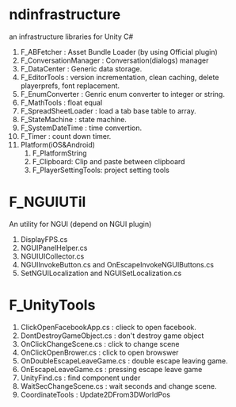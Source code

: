 # ndinfrastructure

an infrastructure libraries for Unity C#

1. F_ABFetcher : Asset Bundle Loader (by using Official plugin)
1. F_ConversationManager : Conversation(dialogs) manager
1. F_DataCenter : Generic data storage.
1. F_EditorTools : version incrementation, clean caching, delete playerprefs, font replacement.
1. F_EnumConverter : Genric enum converter to integer or string.
1. F_MathTools : float equal
1. F_SpreadSheetLoader : load a tab base table to array.
1. F_StateMachine : state machine.
1. F_SystemDateTime : time convertion.
1. F_Timer : count down timer.
1. Platform(iOS&Android)
    1. F_PlatformString
    1. F_Clipboard: Clip and paste between clipboard
    1. F_PlayerSettingTools: project setting tools


# F_NGUIUTil 

An utility for NGUI (depend on NGUI plugin)

1. DisplayFPS.cs
1. NGUIPanelHelper.cs
1. NGUIUICollector.cs
1. NGUIInvokeButton.cs and OnEscapeInvokeNGUIButtons.cs
1. SetNGUILocalization and NGUISetLocalization.cs


# F_UnityTools

1. ClickOpenFacebookApp.cs : clieck to open facebook.
1. DontDestroyGameObject.cs : don't destroy game object 
1. OnClickChangeScene.cs : click to change scene 
1. OnClickOpenBrower.cs : click to open browswer
1. OnDoubleEscapeLeaveGame.cs : double escape leaving game.
1. OnEscapeLeaveGame.cs : pressing escape leave game
1. UnityFind.cs : find component under
1. WaitSecChangeScene.cs : wait seconds and change scene.
1. CoordinateTools : Update2DFrom3DWorldPos
